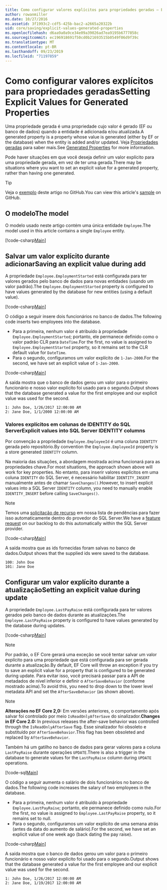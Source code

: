 ```yaml
---
title: Como configurar valores explícitos para propriedades geradas – EF Core
author: rowanmiller
ms.date: 10/27/2016
ms.assetid: 3f1993c2-cdf5-425b-bac2-a2665a20322b
uid: core/saving/explicit-values-generated-properties
ms.openlocfilehash: d6aa9a0a9ce34e09a39026ad7ea9195b6777858c
ms.sourcegitcommit: ec196918691f50cd0b21693515b0549f06d9f39c
ms.translationtype: MT
ms.contentlocale: pt-BR
ms.lasthandoff: 09/23/2019
ms.locfileid: "71197859"
---
```

# <a name="setting-explicit-values-for-generated-properties"></a><span data-ttu-id="7c57e-102">Como configurar valores explícitos para propriedades geradas</span><span class="sxs-lookup"><span data-stu-id="7c57e-102">Setting Explicit Values for Generated Properties</span></span>

<span data-ttu-id="7c57e-103">Uma propriedade gerada é uma propriedade cujo valor é gerado (EF ou banco de dados) quando a entidade é adicionada e/ou atualizada.</span><span class="sxs-lookup"><span data-stu-id="7c57e-103">A generated property is a property whose value is generated (either by EF or the database) when the entity is added and/or updated.</span></span> <span data-ttu-id="7c57e-104">Veja [Propriedades geradas](../modeling/generated-properties.md) para saber mais.</span><span class="sxs-lookup"><span data-stu-id="7c57e-104">See [Generated Properties](../modeling/generated-properties.md) for more information.</span></span>

<span data-ttu-id="7c57e-105">Pode haver situações em que você deseja definir um valor explícito para uma propriedade gerada, em vez de ter uma gerada.</span><span class="sxs-lookup"><span data-stu-id="7c57e-105">There may be situations where you want to set an explicit value for a generated property, rather than having one generated.</span></span>

> [!TIP]  
> <span data-ttu-id="7c57e-106">Veja o [exemplo](https://github.com/aspnet/EntityFramework.Docs/tree/master/samples/core/Saving/ExplicitValuesGenerateProperties/) deste artigo no GitHub.</span><span class="sxs-lookup"><span data-stu-id="7c57e-106">You can view this article's [sample](https://github.com/aspnet/EntityFramework.Docs/tree/master/samples/core/Saving/ExplicitValuesGenerateProperties/) on GitHub.</span></span>

## <a name="the-model"></a><span data-ttu-id="7c57e-107">O modelo</span><span class="sxs-lookup"><span data-stu-id="7c57e-107">The model</span></span>

<span data-ttu-id="7c57e-108">O modelo usado neste artigo contém uma única entidade `Employee`.</span><span class="sxs-lookup"><span data-stu-id="7c57e-108">The model used in this article contains a single `Employee` entity.</span></span>

[!code-csharp[Main](../../../samples/core/Saving/ExplicitValuesGenerateProperties/Employee.cs#Sample)]

## <a name="saving-an-explicit-value-during-add"></a><span data-ttu-id="7c57e-109">Salvar um valor explícito durante adicionar</span><span class="sxs-lookup"><span data-stu-id="7c57e-109">Saving an explicit value during add</span></span>

<span data-ttu-id="7c57e-110">A propriedade `Employee.EmploymentStarted` está configurada para ter valores gerados pelo banco de dados para novas entidades (usando um valor padrão).</span><span class="sxs-lookup"><span data-stu-id="7c57e-110">The `Employee.EmploymentStarted` property is configured to have values generated by the database for new entities (using a default value).</span></span>

[!code-csharp[Main](../../../samples/core/Saving/ExplicitValuesGenerateProperties/EmployeeContext.cs#EmploymentStarted)]

<span data-ttu-id="7c57e-111">O código a seguir insere dois funcionários no banco de dados.</span><span class="sxs-lookup"><span data-stu-id="7c57e-111">The following code inserts two employees into the database.</span></span>
* <span data-ttu-id="7c57e-112">Para a primeira, nenhum valor é atribuído à propriedade `Employee.EmploymentStarted`; portanto, ele permanece definido como o valor padrão CLR para `DateTime`.</span><span class="sxs-lookup"><span data-stu-id="7c57e-112">For the first, no value is assigned to `Employee.EmploymentStarted` property, so it remains set to the CLR default value for `DateTime`.</span></span>
* <span data-ttu-id="7c57e-113">Para o segundo, configuramos um valor explícito de `1-Jan-2000`.</span><span class="sxs-lookup"><span data-stu-id="7c57e-113">For the second, we have set an explicit value of `1-Jan-2000`.</span></span>

[!code-csharp[Main](../../../samples/core/Saving/ExplicitValuesGenerateProperties/Sample.cs#EmploymentStarted)]

<span data-ttu-id="7c57e-114">A saída mostra que o banco de dados gerou um valor para o primeiro funcionário e nosso valor explícito foi usado para o segundo.</span><span class="sxs-lookup"><span data-stu-id="7c57e-114">Output shows that the database generated a value for the first employee and our explicit value was used for the second.</span></span>

``` Console
1: John Doe, 1/26/2017 12:00:00 AM
2: Jane Doe, 1/1/2000 12:00:00 AM
```

### <a name="explicit-values-into-sql-server-identity-columns"></a><span data-ttu-id="7c57e-115">Valores explícitos em colunas de IDENTITY do SQL Server</span><span class="sxs-lookup"><span data-stu-id="7c57e-115">Explicit values into SQL Server IDENTITY columns</span></span>

<span data-ttu-id="7c57e-116">Por convenção a propriedade `Employee.EmployeeId` é uma coluna `IDENTITY` gerada pelo repositório.</span><span class="sxs-lookup"><span data-stu-id="7c57e-116">By convention the `Employee.EmployeeId` property is a store generated `IDENTITY` column.</span></span>

<span data-ttu-id="7c57e-117">Na maioria das situações, a abordagem mostrada acima funcionará para as propriedades chave.</span><span class="sxs-lookup"><span data-stu-id="7c57e-117">For most situations, the approach shown above will work for key properties.</span></span> <span data-ttu-id="7c57e-118">No entanto, para inserir valores explícitos em uma coluna `IDENTITY` do SQL Server, é necessário habilitar `IDENTITY_INSERT` manualmente antes de chamar `SaveChanges()`.</span><span class="sxs-lookup"><span data-stu-id="7c57e-118">However, to insert explicit values into a SQL Server `IDENTITY` column, you need to manually enable `IDENTITY_INSERT` before calling `SaveChanges()`.</span></span>

> [!NOTE]  
> <span data-ttu-id="7c57e-119">Temos uma [solicitação de recurso](https://github.com/aspnet/EntityFramework/issues/703) em nossa lista de pendências para fazer isso automaticamente dentro do provedor do SQL Server.</span><span class="sxs-lookup"><span data-stu-id="7c57e-119">We have a [feature request](https://github.com/aspnet/EntityFramework/issues/703) on our backlog to do this automatically within the SQL Server provider.</span></span>

[!code-csharp[Main](../../../samples/core/Saving/ExplicitValuesGenerateProperties/Sample.cs#EmployeeId)]

<span data-ttu-id="7c57e-120">A saída mostra que as ids fornecidas foram salvas no banco de dados.</span><span class="sxs-lookup"><span data-stu-id="7c57e-120">Output shows that the supplied ids were saved to the database.</span></span>

``` Console
100: John Doe
101: Jane Doe
```

## <a name="setting-an-explicit-value-during-update"></a><span data-ttu-id="7c57e-121">Configurar um valor explícito durante a atualização</span><span class="sxs-lookup"><span data-stu-id="7c57e-121">Setting an explicit value during update</span></span>

<span data-ttu-id="7c57e-122">A propriedade `Employee.LastPayRaise` está configurada para ter valores gerados pelo banco de dados durante as atualizações.</span><span class="sxs-lookup"><span data-stu-id="7c57e-122">The `Employee.LastPayRaise` property is configured to have values generated by the database during updates.</span></span>

[!code-csharp[Main](../../../samples/core/Saving/ExplicitValuesGenerateProperties/EmployeeContext.cs#LastPayRaise)]

> [!NOTE]  
> <span data-ttu-id="7c57e-123">Por padrão, o EF Core gerará uma exceção se você tentar salvar um valor explícito para uma propriedade que está configurada para ser gerada durante a atualização.</span><span class="sxs-lookup"><span data-stu-id="7c57e-123">By default, EF Core will throw an exception if you try to save an explicit value for a property that is configured to be generated during update.</span></span> <span data-ttu-id="7c57e-124">Para evitar isso, você precisará passar para a API de metadados de nível inferior e definir o `AfterSaveBehavior` (conforme mostrado acima).</span><span class="sxs-lookup"><span data-stu-id="7c57e-124">To avoid this, you need to drop down to the lower level metadata API and set the `AfterSaveBehavior` (as shown above).</span></span>

> [!NOTE]  
> <span data-ttu-id="7c57e-125">**Alterações no EF Core 2,0:** Em versões anteriores, o comportamento após salvar foi controlado por meio `IsReadOnlyAfterSave` do sinalizador.</span><span class="sxs-lookup"><span data-stu-id="7c57e-125">**Changes in EF Core 2.0:** In previous releases the after-save behavior was controlled through the `IsReadOnlyAfterSave` flag.</span></span> <span data-ttu-id="7c57e-126">Esse sinalizador foi obsoleto e substituído por `AfterSaveBehavior`.</span><span class="sxs-lookup"><span data-stu-id="7c57e-126">This flag has been obsoleted and replaced by `AfterSaveBehavior`.</span></span>

<span data-ttu-id="7c57e-127">Também há um gatilho no banco de dados para gerar valores para a coluna `LastPayRaise` durante operações `UPDATE`.</span><span class="sxs-lookup"><span data-stu-id="7c57e-127">There is also a trigger in the database to generate values for the `LastPayRaise` column during `UPDATE` operations.</span></span>

[!code-sql[Main](../../../samples/core/Saving/ExplicitValuesGenerateProperties/employee_UPDATE.sql)]

<span data-ttu-id="7c57e-128">O código a seguir aumenta o salário de dois funcionários no banco de dados.</span><span class="sxs-lookup"><span data-stu-id="7c57e-128">The following code increases the salary of two employees in the database.</span></span>
* <span data-ttu-id="7c57e-129">Para a primeira, nenhum valor é atribuído à propriedade `Employee.LastPayRaise`; portanto, ele permanece definido como nulo.</span><span class="sxs-lookup"><span data-stu-id="7c57e-129">For the first, no value is assigned to `Employee.LastPayRaise` property, so it remains set to null.</span></span>
* <span data-ttu-id="7c57e-130">Para o segundo, configuramos um valor explícito de uma semana atrás (antes da data do aumento de salário).</span><span class="sxs-lookup"><span data-stu-id="7c57e-130">For the second, we have set an explicit value of one week ago (back dating the pay raise).</span></span>

[!code-csharp[Main](../../../samples/core/Saving/ExplicitValuesGenerateProperties/Sample.cs#LastPayRaise)]

<span data-ttu-id="7c57e-131">A saída mostra que o banco de dados gerou um valor para o primeiro funcionário e nosso valor explícito foi usado para o segundo.</span><span class="sxs-lookup"><span data-stu-id="7c57e-131">Output shows that the database generated a value for the first employee and our explicit value was used for the second.</span></span>

``` Console
1: John Doe, 1/26/2017 12:00:00 AM
2: Jane Doe, 1/19/2017 12:00:00 AM
```
